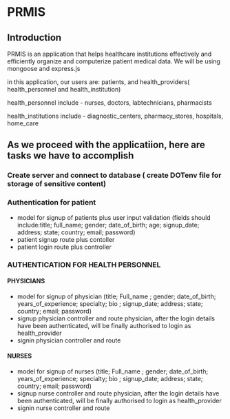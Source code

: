 # PRMIS

## Introduction

PRMIS is an application that helps healthcare institutions effectively and efficiently organize and computerize patient medical data. We will be using mongoose and express.js

in this application, our users are: patients, and health_providers( health_personnel and health_institution)

health_personnel include - nurses, doctors, labtechnicians, pharmacists 

health_institutions include - diagnostic_centers, pharmacy_stores, hospitals, home_care

## As we proceed with the applicatiion, here are tasks we have to accomplish
 
### Create server and connect to database ( create DOTenv file for storage of sensitive content)

### Authentication for patient

 * model for signup of patients plus user input validation
 (fields should include:title;  full_name; gender; date_of_birth; age; signup_date; address; state; country; email; password) 
 * patient signup route plus contoller
 * patient login route plus controller
 
### AUTHENTICATION FOR HEALTH PERSONNEL

#### PHYSICIANS

  * model for signup of physician (title; Full_name ; gender; date_of_birth; years_of_experience; specialty; bio ; signup_date; address; state; country; email; 
  password)
  * signup physician controller and route
  physician, after the login details have been authenticated, will be finally authorised to login as health_provider
  * signin physician controller and route
 
 #### NURSES

  * model for signup of nurses (title; Full_name ; gender; date_of_birth; years_of_experience; specialty; bio ; signup_date; address; state; country; email; 
  password)
  * signup nurse controller and route
  physician, after the login details have been authenticated, will be finally authorised to login as health_provider
  * signin nurse controller and route
